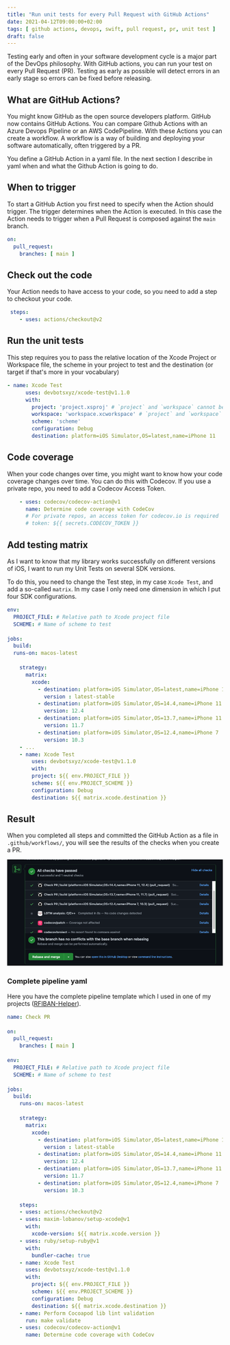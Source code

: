 ```yaml
---
title: "Run unit tests for every Pull Request with GitHub Actions"
date: 2021-04-12T09:00:00+02:00
tags: [ github actions, devops, swift, pull request, pr, unit test ]
draft: false
---
```


Testing early and often in your software development cycle is a major part of the DevOps philosophy. With GitHub actions, you can run your test on every Pull Request (PR). Testing as early as possible will detect errors in an early stage so errors can be fixed before releasing.
 
## What are GitHub Actions?

You might know GitHub as the open source developers platform. GitHub now contains GitHub Actions. You can compare Github Actions with an Azure Devops Pipeline or an AWS CodePipeline. With these Actions you can create a workflow. A workflow is a way of building and deploying your software automatically, often triggered by a PR. 
 
You define a GitHub Action in a yaml file. In the next section I describe in yaml when and what the Github Action is going to do. 


## When to trigger

To start a GitHub Action you first need to specify when the Action should trigger. The trigger determines when the Action is executed. In this case the Action needs to trigger when a Pull Request is composed against the `main` branch.

```yaml
on:
  pull_request:
    branches: [ main ]
```

## Check out the code

Your Action needs to have access to your code, so you need to add a step to checkout your code.

```yaml
 steps:
    - uses: actions/checkout@v2
```

## Run the unit tests

This step requires you to pass the relative location of the Xcode Project or Workspace file, the scheme 
in your project to test and the destination (or target if that's more in your vocabulary)

```yaml
- name: Xcode Test
      uses: devbotsxyz/xcode-test@v1.1.0
      with:
        project: 'project.xsproj' # `project` and `workspace` cannot be used at the same time
        workspace: 'workspace.xcworkspace' # `project` and `workspace` cannot be used at the same time
        scheme: 'scheme'
        configuration: Debug
        destination: platform=iOS Simulator,OS=latest,name=iPhone 11
```

## Code coverage

When your code changes over time, you might want to know how your code coverage changes over time. You can do this with Codecov. If you use a private repo, you need to add a Codecov Access Token.

```yaml
    - uses: codecov/codecov-action@v1
      name: Determine code coverage with CodeCov
      # For private repos, an access token for codecov.io is required
      # token: ${{ secrets.CODECOV_TOKEN }}
```

## Add testing matrix

As I want to know that my library works successfully on different versions of iOS, I want to run my Unit Tests on several SDK versions.
 
To do this, you need to change the Test step, in my case `Xcode Test`, and add a so-called `matrix`. In my case I only need one dimension in which I put four SDK configurations.


```yaml
env:
  PROJECT_FILE: # Relative path to Xcode project file
  SCHEME: # Name of scheme to test

jobs:
  build:
  runs-on: macos-latest

    strategy:
      matrix: 
        xcode:
          - destination: platform=iOS Simulator,OS=latest,name=iPhone 11
            version : latest-stable
          - destination: platform=iOS Simulator,OS=14.4,name=iPhone 11
            version: 12.4
          - destination: platform=iOS Simulator,OS=13.7,name=iPhone 11
            version: 11.7
          - destination: platform=iOS Simulator,OS=12.4,name=iPhone 7
            version: 10.3
    - ...
    - name: Xcode Test
        uses: devbotsxyz/xcode-test@v1.1.0
        with:
        project: ${{ env.PROJECT_FILE }}
        scheme: ${{ env.PROJECT_SCHEME }}
        configuration: Debug
        destination: ${{ matrix.xcode.destination }}
```

## Result

When you completed all steps and committed the GitHub Action as a file in `.github/workflows/`, you will see the results of the checks when you create a PR.

![All checks green!](/20210413-validation-checks-on-pr.png)


### Complete pipeline yaml

Here you have the complete pipeline template which I used in one of my projects ([RFIBAN-Helper](https://github.com/readefries/IBAN-Helper/blob/main/.github/workflows/check-pr.yml)).

```yaml
name: Check PR

on:
  pull_request:
    branches: [ main ]

env:
  PROJECT_FILE: # Relative path to Xcode project file
  SCHEME: # Name of scheme to test

jobs:
  build:
    runs-on: macos-latest

    strategy:
      matrix: 
        xcode:
          - destination: platform=iOS Simulator,OS=latest,name=iPhone 11
            version : latest-stable
          - destination: platform=iOS Simulator,OS=14.4,name=iPhone 11
            version: 12.4
          - destination: platform=iOS Simulator,OS=13.7,name=iPhone 11
            version: 11.7
          - destination: platform=iOS Simulator,OS=12.4,name=iPhone 7
            version: 10.3
    
    steps:
    - uses: actions/checkout@v2
    - uses: maxim-lobanov/setup-xcode@v1
      with:
        xcode-version: ${{ matrix.xcode.version }}
    - uses: ruby/setup-ruby@v1
      with:
        bundler-cache: true      
    - name: Xcode Test
      uses: devbotsxyz/xcode-test@v1.1.0
      with:
        project: ${{ env.PROJECT_FILE }}
        scheme: ${{ env.PROJECT_SCHEME }}
        configuration: Debug
        destination: ${{ matrix.xcode.destination }}
    - name: Perform Cocoapod lib lint validation
      run: make validate
    - uses: codecov/codecov-action@v1
      name: Determine code coverage with CodeCov
```